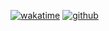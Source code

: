 [![wakatime](https://wakatime.com/badge/user/cdd6a030-a573-440c-a5a1-824256da95b3.svg)](https://wakatime.com/@cdd6a030-a573-440c-a5a1-824256da95b3)
[![github](https://img.shields.io/github/followers/tednaaa?logo=github&style=plastic)](https://github.com/tednaaa?tab=followers)
